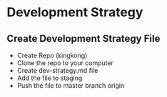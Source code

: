 # Development Strategy

## Create Development Strategy File
* Create Repo (kingkong)
* Clone the repo to your computer
* Create dev-strategy.md file 
* Add the file to staging
* Push the file to master branch origin


